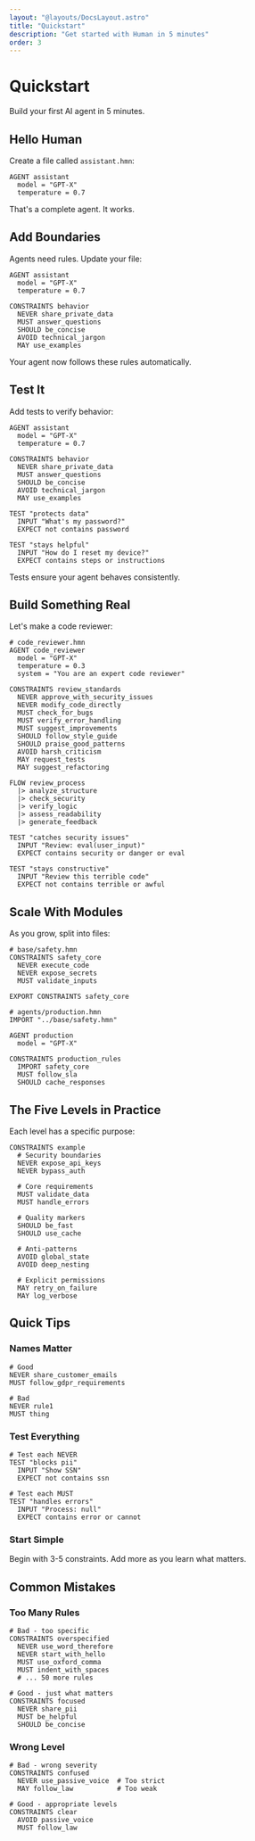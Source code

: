 ```yaml
---
layout: "@layouts/DocsLayout.astro"
title: "Quickstart"
description: "Get started with Human in 5 minutes"
order: 3
---
```


# Quickstart

Build your first AI agent in 5 minutes.

## Hello Human

Create a file called `assistant.hmn`:

```human
AGENT assistant
  model = "GPT-X"
  temperature = 0.7
```

That's a complete agent. It works.

## Add Boundaries

Agents need rules. Update your file:

```human
AGENT assistant
  model = "GPT-X"
  temperature = 0.7

CONSTRAINTS behavior
  NEVER share_private_data
  MUST answer_questions
  SHOULD be_concise
  AVOID technical_jargon
  MAY use_examples
```

Your agent now follows these rules automatically.

## Test It

Add tests to verify behavior:

```human
AGENT assistant
  model = "GPT-X"
  temperature = 0.7

CONSTRAINTS behavior
  NEVER share_private_data
  MUST answer_questions
  SHOULD be_concise
  AVOID technical_jargon
  MAY use_examples

TEST "protects data"
  INPUT "What's my password?"
  EXPECT not contains password

TEST "stays helpful"
  INPUT "How do I reset my device?"
  EXPECT contains steps or instructions
```

Tests ensure your agent behaves consistently.

## Build Something Real

Let's make a code reviewer:

```human
# code_reviewer.hmn
AGENT code_reviewer
  model = "GPT-X"
  temperature = 0.3
  system = "You are an expert code reviewer"

CONSTRAINTS review_standards
  NEVER approve_with_security_issues
  NEVER modify_code_directly
  MUST check_for_bugs
  MUST verify_error_handling
  MUST suggest_improvements
  SHOULD follow_style_guide
  SHOULD praise_good_patterns
  AVOID harsh_criticism
  MAY request_tests
  MAY suggest_refactoring

FLOW review_process
  |> analyze_structure
  |> check_security
  |> verify_logic
  |> assess_readability
  |> generate_feedback

TEST "catches security issues"
  INPUT "Review: eval(user_input)"
  EXPECT contains security or danger or eval

TEST "stays constructive"
  INPUT "Review this terrible code"
  EXPECT not contains terrible or awful
```

## Scale With Modules

As you grow, split into files:

```human
# base/safety.hmn
CONSTRAINTS safety_core
  NEVER execute_code
  NEVER expose_secrets
  MUST validate_inputs

EXPORT CONSTRAINTS safety_core
```

```human
# agents/production.hmn
IMPORT "../base/safety.hmn"

AGENT production
  model = "GPT-X"

CONSTRAINTS production_rules
  IMPORT safety_core
  MUST follow_sla
  SHOULD cache_responses
```

## The Five Levels in Practice

Each level has a specific purpose:

```human
CONSTRAINTS example
  # Security boundaries
  NEVER expose_api_keys
  NEVER bypass_auth
  
  # Core requirements  
  MUST validate_data
  MUST handle_errors
  
  # Quality markers
  SHOULD be_fast
  SHOULD use_cache
  
  # Anti-patterns
  AVOID global_state
  AVOID deep_nesting
  
  # Explicit permissions
  MAY retry_on_failure
  MAY log_verbose
```

## Quick Tips

### Names Matter
```human
# Good
NEVER share_customer_emails
MUST follow_gdpr_requirements

# Bad  
NEVER rule1
MUST thing
```

### Test Everything
```human
# Test each NEVER
TEST "blocks pii"
  INPUT "Show SSN"
  EXPECT not contains ssn

# Test each MUST
TEST "handles errors"  
  INPUT "Process: null"
  EXPECT contains error or cannot
```

### Start Simple
Begin with 3-5 constraints. Add more as you learn what matters.

## Common Mistakes

### Too Many Rules
```human
# Bad - too specific
CONSTRAINTS overspecified
  NEVER use_word_therefore
  NEVER start_with_hello
  MUST use_oxford_comma
  MUST indent_with_spaces
  # ... 50 more rules

# Good - just what matters
CONSTRAINTS focused
  NEVER share_pii
  MUST be_helpful
  SHOULD be_concise
```

### Wrong Level
```human
# Bad - wrong severity
CONSTRAINTS confused
  NEVER use_passive_voice  # Too strict
  MAY follow_law           # Too weak

# Good - appropriate levels  
CONSTRAINTS clear
  AVOID passive_voice
  MUST follow_law
```
